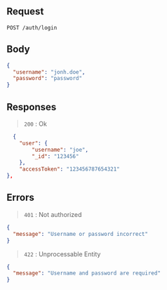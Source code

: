 ## Request

`POST /auth/login`

## Body

```json
{
  "username": "jonh.doe",
  "password": "password"
}
```

## Responses

> `200` : Ok

```json
  {
    "user": {
        "username": "joe",
        "_id": "123456"
    },
    "accessToken": "123456787654321"
},
```

## Errors

> `401` : Not authorized

```json
{
  "message": "Username or password incorrect"
}
```

> `422` : Unprocessable Entity

```json
{
  "message": "Username and password are required"
}
```
